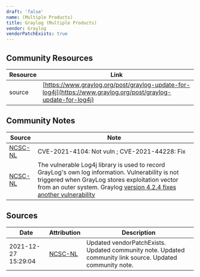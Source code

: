 ```yaml
---
draft: 'false'
name: (Multiple Products)
title: Graylog (Multiple Products)
vendor: Graylog
vendorPatchExists: true
---
```



## Community Resources
| Resource | Link |
| --- | --- |
| source | [https://www.graylog.org/post/graylog-update-for-log4j](https://www.graylog.org/post/graylog-update-for-log4j) |

## Community Notes
| Source | Note |
| --- | --- |
| [NCSC-NL](https://github.com/NCSC-NL/log4shell/blob/main/software/README.md) | CVE-2021-4104: Not vuln ; CVE-2021-44228: Fix </ul> |
| [NCSC-NL](https://github.com/NCSC-NL/log4shell/blob/main/software/README.md) | The vulnerable Log4j library is used to record GrayLog's own log information. Vulnerability is not triggered when GrayLog stores exploitation vector from an outer system. Graylog <a href="https://github.com/Graylog2/graylog2-server/compare/4.2.3...4.2.4">version 4.2.4 fixes</a> <a href="https://www.lunasec.io/docs/blog/log4j-zero-day-update-on-cve-2021-45046/" rel="nofollow">another vulnerability</a> |

## Sources
| Date | Attribution | Description |
| --- | --- | --- |
| 2021-12-27 15:29:04 | [NCSC-NL](https://github.com/NCSC-NL/log4shell/blob/main/software/README.md) | Updated vendorPatchExists. Updated community note. Updated community link source. Updated community note.  |
